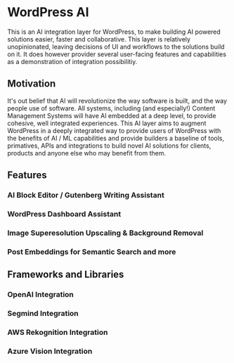 # WordPress AI

This is an AI integration layer for WordPress, to make building AI powered solutions easier, faster and collaborative. This layer is relatively unopinionated, leaving decisions of UI and workflows to the solutions build on it. It does however provider several user-facing features and capabilities as a demonstration of integration possibilitiy.

## Motivation

It's out belief that AI will revolutionize the way software is built, and the way people use of software. All systems, including (and especially!) Content Management Systems will have AI embedded at a deep level, to provide cohesive, well integrated experiences. This AI layer aims to augment WordPress in a deeply integrated way to provide users of WordPress with the benefits of AI / ML capabilities and provide builders a baseline of tools, primatives, APIs and integrations to build novel AI solutions for clients, products and anyone else who may benefit from them.

## Features

### AI Block Editor / Gutenberg Writing Assistant

### WordPress Dashboard Assistant

### Image Superesolution Upscaling & Background Removal

### Post Embeddings for Semantic Search and more

## Frameworks and Libraries

### OpenAI Integration

### Segmind Integration

### AWS Rekognition Integration

### Azure Vision Integration
